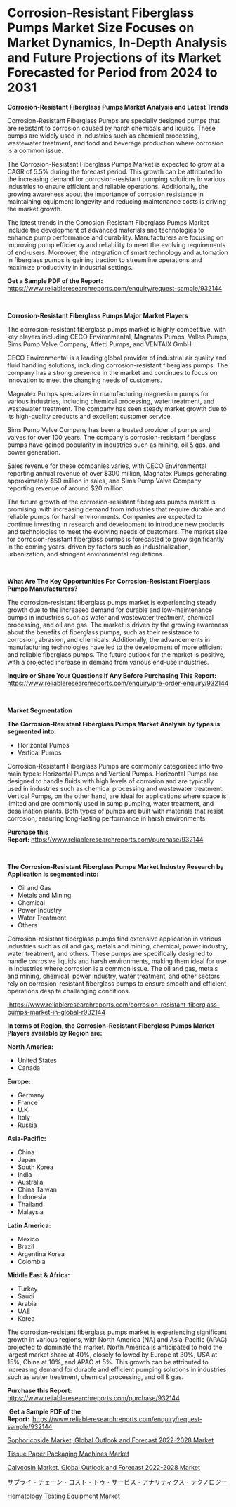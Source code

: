 <p><h1>Corrosion-Resistant Fiberglass Pumps Market Size Focuses on Market Dynamics, In-Depth Analysis and Future Projections of its Market Forecasted for Period from 2024 to 2031</h1></p><p><strong>Corrosion-Resistant Fiberglass Pumps Market Analysis and Latest Trends</strong></p>
<p><p>Corrosion-Resistant Fiberglass Pumps are specially designed pumps that are resistant to corrosion caused by harsh chemicals and liquids. These pumps are widely used in industries such as chemical processing, wastewater treatment, and food and beverage production where corrosion is a common issue.</p><p>The Corrosion-Resistant Fiberglass Pumps Market is expected to grow at a CAGR of 5.5% during the forecast period. This growth can be attributed to the increasing demand for corrosion-resistant pumping solutions in various industries to ensure efficient and reliable operations. Additionally, the growing awareness about the importance of corrosion resistance in maintaining equipment longevity and reducing maintenance costs is driving the market growth.</p><p>The latest trends in the Corrosion-Resistant Fiberglass Pumps Market include the development of advanced materials and technologies to enhance pump performance and durability. Manufacturers are focusing on improving pump efficiency and reliability to meet the evolving requirements of end-users. Moreover, the integration of smart technology and automation in fiberglass pumps is gaining traction to streamline operations and maximize productivity in industrial settings.</p></p>
<p><strong>Get a Sample PDF of the Report:&nbsp;</strong> <a href="https://www.reliableresearchreports.com/enquiry/request-sample/932144">https://www.reliableresearchreports.com/enquiry/request-sample/932144</a></p>
<p>&nbsp;</p>
<p><strong>Corrosion-Resistant Fiberglass Pumps Major Market Players</strong></p>
<p><p>The corrosion-resistant fiberglass pumps market is highly competitive, with key players including CECO Environmental, Magnatex Pumps, Valles Pumps, Sims Pump Valve Company, Affetti Pumps, and VENTAIX GmbH. </p><p>CECO Environmental is a leading global provider of industrial air quality and fluid handling solutions, including corrosion-resistant fiberglass pumps. The company has a strong presence in the market and continues to focus on innovation to meet the changing needs of customers. </p><p>Magnatex Pumps specializes in manufacturing magnesium pumps for various industries, including chemical processing, water treatment, and wastewater treatment. The company has seen steady market growth due to its high-quality products and excellent customer service.</p><p>Sims Pump Valve Company has been a trusted provider of pumps and valves for over 100 years. The company's corrosion-resistant fiberglass pumps have gained popularity in industries such as mining, oil & gas, and power generation.</p><p>Sales revenue for these companies varies, with CECO Environmental reporting annual revenue of over $300 million, Magnatex Pumps generating approximately $50 million in sales, and Sims Pump Valve Company reporting revenue of around $20 million.</p><p>The future growth of the corrosion-resistant fiberglass pumps market is promising, with increasing demand from industries that require durable and reliable pumps for harsh environments. Companies are expected to continue investing in research and development to introduce new products and technologies to meet the evolving needs of customers. The market size for corrosion-resistant fiberglass pumps is forecasted to grow significantly in the coming years, driven by factors such as industrialization, urbanization, and stringent environmental regulations.</p></p>
<p>&nbsp;</p>
<p><strong>What Are The Key Opportunities For Corrosion-Resistant Fiberglass Pumps Manufacturers?</strong></p>
<p><p>The corrosion-resistant fiberglass pumps market is experiencing steady growth due to the increased demand for durable and low-maintenance pumps in industries such as water and wastewater treatment, chemical processing, and oil and gas. The market is driven by the growing awareness about the benefits of fiberglass pumps, such as their resistance to corrosion, abrasion, and chemicals. Additionally, the advancements in manufacturing technologies have led to the development of more efficient and reliable fiberglass pumps. The future outlook for the market is positive, with a projected increase in demand from various end-use industries.</p></p>
<p><strong>Inquire or Share Your Questions If Any Before Purchasing This Report:</strong> <a href="https://www.reliableresearchreports.com/enquiry/pre-order-enquiry/932144">https://www.reliableresearchreports.com/enquiry/pre-order-enquiry/932144</a></p>
<p>&nbsp;</p>
<p><strong>Market Segmentation</strong></p>
<p><strong>The Corrosion-Resistant Fiberglass Pumps Market Analysis by types is segmented into:</strong></p>
<p><ul><li>Horizontal Pumps</li><li>Vertical Pumps</li></ul></p>
<p><p>Corrosion-Resistant Fiberglass Pumps are commonly categorized into two main types: Horizontal Pumps and Vertical Pumps. Horizontal Pumps are designed to handle fluids with high levels of corrosion and are typically used in industries such as chemical processing and wastewater treatment. Vertical Pumps, on the other hand, are ideal for applications where space is limited and are commonly used in sump pumping, water treatment, and desalination plants. Both types of pumps are built with materials that resist corrosion, ensuring long-lasting performance in harsh environments.</p></p>
<p><strong>Purchase this Report:&nbsp;</strong><a href="https://www.reliableresearchreports.com/purchase/932144">https://www.reliableresearchreports.com/purchase/932144</a></p>
<p>&nbsp;</p>
<p><strong>The Corrosion-Resistant Fiberglass Pumps Market Industry Research by Application is segmented into:</strong></p>
<p><ul><li>Oil and Gas</li><li>Metals and Mining</li><li>Chemical</li><li>Power Industry</li><li>Water Treatment</li><li>Others</li></ul></p>
<p><p>Corrosion-resistant fiberglass pumps find extensive application in various industries such as oil and gas, metals and mining, chemical, power industry, water treatment, and others. These pumps are specifically designed to handle corrosive liquids and harsh environments, making them ideal for use in industries where corrosion is a common issue. The oil and gas, metals and mining, chemical, power industry, water treatment, and other sectors rely on corrosion-resistant fiberglass pumps to ensure smooth and efficient operations despite challenging conditions.</p></p>
<p><a href="https://www.reliableresearchreports.com/corrosion-resistant-fiberglass-pumps-market-in-global-r932144">&nbsp;https://www.reliableresearchreports.com/corrosion-resistant-fiberglass-pumps-market-in-global-r932144</a></p>
<p><strong>In terms of Region, the Corrosion-Resistant Fiberglass Pumps Market Players available by Region are:</strong></p>
<p>
    <p> <strong> North America: </strong>
        <ul>
            <li>United States</li>
            <li>Canada</li>
        </ul>
        </p> 
    <p> <strong> Europe: </strong>
        <ul>
            <li>Germany</li>
            <li>France</li>
            <li>U.K.</li>
            <li>Italy</li>
            <li>Russia</li>
        </ul>
        </p> 
    <p> <strong> Asia-Pacific: </strong>
        <ul>
            <li>China</li>
            <li>Japan</li>
            <li>South Korea</li>
            <li>India</li>
            <li>Australia</li>
            <li>China Taiwan</li>
            <li>Indonesia</li>
            <li>Thailand</li>
            <li>Malaysia</li>
        </ul>
        </p> 
    <p> <strong> Latin America: </strong>
        <ul>
            <li>Mexico</li>
            <li>Brazil</li>
            <li>Argentina Korea</li>
            <li>Colombia</li>
        </ul>
        </p> 
    <p> <strong> Middle East & Africa: </strong>
        <ul>
            <li>Turkey</li>
            <li>Saudi</li>
            <li>Arabia</li>
            <li>UAE</li>
            <li>Korea</li>
        </ul>
    </p>
    </p>
<p><p>The corrosion-resistant fiberglass pumps market is experiencing significant growth in various regions, with North America (NA) and Asia-Pacific (APAC) projected to dominate the market. North America is anticipated to hold the largest market share at 40%, closely followed by Europe at 30%, USA at 15%, China at 10%, and APAC at 5%. This growth can be attributed to increasing demand for durable and efficient pumping solutions in industries such as water treatment, chemical processing, and oil & gas.</p></p>
<p><strong>Purchase this Report: </strong><a href="https://www.reliableresearchreports.com/purchase/932144">https://www.reliableresearchreports.com/purchase/932144</a></p>
<p>&nbsp;<strong>Get a Sample PDF of the Report:&nbsp;&nbsp;</strong><a href="https://www.reliableresearchreports.com/enquiry/request-sample/932144">https://www.reliableresearchreports.com/enquiry/request-sample/932144</a></p>
<p><strong></strong></p>
<p><p><a href="https://issuu.com/reportprime-2/docs/sophoricoside-market-global-outlook_4f96a3f84769bb">Sophoricoside Market, Global Outlook and Forecast 2022-2028 Market</a></p><p><a href="https://github.com/elizabethdagraca/Market-Research-Report-List-4/blob/main/tissue-paper-packaging-machines-market.md">Tissue Paper Packaging Machines Market</a></p><p><a href="https://issuu.com/reportprime-2/docs/calycosin-market-global-outlook-and_e7c3c4c570430a">Calycosin Market, Global Outlook and Forecast 2022-2028 Market</a></p><p><a href="https://medium.com/@opalkilback2023/%E3%82%B0%E3%83%AD%E3%83%BC%E3%83%90%E3%83%AB%E3%82%B5%E3%83%97%E3%83%A9%E3%82%A4%E3%83%81%E3%82%A7%E3%83%BC%E3%83%B3%E3%82%B3%E3%82%B9%E3%83%88-%E3%83%88%E3%82%A5%E3%83%BC-%E3%82%B5%E3%83%BC%E3%83%96%E5%88%86%E6%9E%90%E6%8A%80%E8%A1%93%E3%81%AE%E5%B8%82%E5%A0%B4%E8%A6%8F%E6%A8%A1%E3%81%A8%E5%B8%82%E5%A0%B4%E5%8B%95%E5%90%91%E5%88%86%E6%9E%90-%E5%9C%B0%E5%9F%9F%E5%88%A5%E8%A6%8B%E9%80%9A%E3%81%97-2024%E5%B9%B4%E3%81%8B%E3%82%892031%E5%B9%B4%E3%81%BE%E3%81%A7%E3%81%AE%E4%BA%88%E6%B8%AC%E3%81%95%E3%82%8C%E3%82%8B%E7%AB%B6%E4%BA%89%E6%88%A6%E7%95%A5-32669548fc76">サプライ・チェーン・コスト・トゥ・サービス・アナリティクス・テクノロジー</a></p><p><a href="https://medium.com/@sjdhshjc2456654/insights-into-the-hematology-testing-equipment-market-size-which-is-expanding-with-a-8-5-15551cbe6410">Hematology Testing Equipment Market</a></p></p>